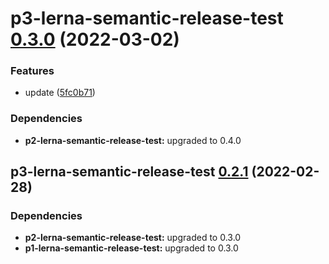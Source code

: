 # p3-lerna-semantic-release-test [0.3.0](https://github.com/QuinnLee/lerna/compare/p3-lerna-semantic-release-test@0.2.1...p3-lerna-semantic-release-test@0.3.0) (2022-03-02)


### Features

* update ([5fc0b71](https://github.com/QuinnLee/lerna/commit/5fc0b7189f12c083766e5a595eeca10a1ac44316))





### Dependencies

* **p2-lerna-semantic-release-test:** upgraded to 0.4.0

## p3-lerna-semantic-release-test [0.2.1](https://github.com/QuinnLee/lerna/compare/p3-lerna-semantic-release-test@0.2.0...p3-lerna-semantic-release-test@0.2.1) (2022-02-28)





### Dependencies

* **p2-lerna-semantic-release-test:** upgraded to 0.3.0
* **p1-lerna-semantic-release-test:** upgraded to 0.3.0
